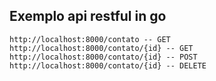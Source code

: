 ## Exemplo api restful in go

```
http://localhost:8000/contato -- GET
http://localhost:8000/contato/{id} -- GET
http://localhost:8000/contato/{id} -- POST
http://localhost:8000/contato/{id} -- DELETE
```